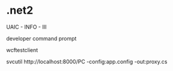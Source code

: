 # .net2
UAIC - INFO - III

developer command prompt

  wcftestclient
  
  svcutil http://localhost:8000/PC -config:app.config -out:proxy.cs
